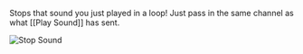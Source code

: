 Stops that sound you just played in a loop! Just pass in the same channel as what [[Play Sound]] has sent.

![Stop Sound](https://media.discordapp.net/attachments/777896239857270846/897479806076194887/Stop_Sound.png?width=336&height=336)